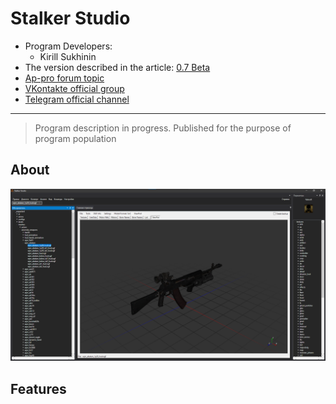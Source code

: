 # Stalker Studio

- Program Developers:
  - Kirill Sukhinin
- The version described in the article: [0.7 Beta](https://disk.yandex.ru/d/VQH6SH-oV1506w)
- [Ap-pro forum topic](https://ap-pro.ru/forums/topic/3808-stalker-studio-vbeta-03-information/)
- [VKontakte official group](https://vk.com/stalker_fans_sdk)
- [Telegram official channel](https://t.me/StalkerFansSDK)

___

> Program description in progress. Published for the purpose of program population

## About

![stalker-studio](images/stalker_studio_0_7.png)

## Features


